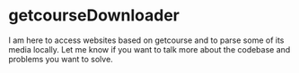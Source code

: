 # getcourseDownloader

I am here to access websites based on getcourse and to parse some of its media locally.
Let me know if you want to talk more about the codebase and problems you want to solve.
